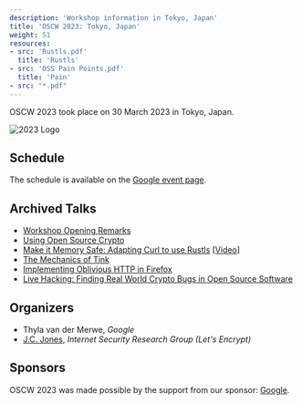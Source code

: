 ```yaml
---
description: 'Workshop information in Tokyo, Japan'
title: 'OSCW 2023: Tokyo, Japan'
weight: 51
resources:
- src: 'Rustls.pdf'
  title: 'Rustls'
- src: 'OSS Pain Points.pdf'
  title: 'Pain'
- src: "*.pdf"
---
```


OSCW 2023 took place on 30 March 2023 in Tokyo, Japan.

![2023 Logo](/logos/oscw2023.1024.png?width=20vw "Open Source Cryptography Workshop 2023")

## Schedule
The schedule is available on the [Google event page](https://rsvp.withgoogle.com/events/open-source-cryptography-workshop).

## Archived Talks
- [Workshop Opening Remarks](<OSS Workshop Opening.pdf>)
- [Using Open Source Crypto](<OSS Pain Points.pdf>)
- [Make it Memory Safe: Adapting Curl to use Rustls](Rustls.pdf) [[Video](https://insufficient.coffee/2023/03/30/opensource-crypto-workshop-rustls-ffi/)]
- [The Mechanics of Tink](<Mechanics of Tink.pdf>)
- [Implementing Oblivious HTTP in Firefox](<Implementing Oblivious HTTP in Firefox.pdf>)
- [Live Hacking: Finding Real World Crypto Bugs in Open Source Software](<Fantastic Crypto Bugs and Where to Find Them.pdf>)

## Organizers
- Thyla van der Merwe, <em>Google</em>
- [J.C. Jones](https://insufficient.coffee/), <em>Internet Security Research Group (Let's Encrypt)</em>

## Sponsors

OSCW 2023 was made possible by the support from our sponsor: [Google](https://www.google.com/).
